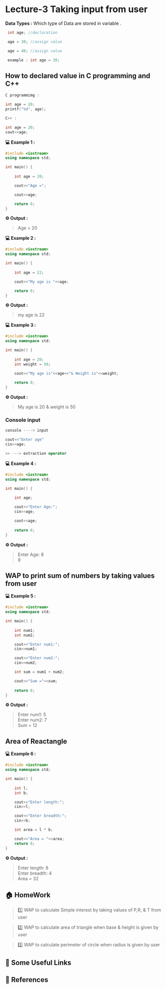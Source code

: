
# Lecture-3 Taking input from user

**Data Types :**  Which type of Data are stored in variable .

```cpp
 int age; //declaration

 age = 30; //assign value

 age = 40; //assign value

 example : int age = 20;
```

## How to declared value in C programming and C++
```c
C programmimg : 

int age = 20;
printf("%d", age);

C++ : 

int age = 20;
cout<<age;
```

**💻 Example 1 :**
```cpp
#include <iostream>
using namespace std;

int main() {
    
    int age = 20;

    cout<<"Age =";

    cout<<age; 

    return 0;
}
```
**⚙️ Output :**
>Age = 20


**💻 Example 2 :**
```cpp
#include <iostream>
using namespace std;

int main() {
    
    int age = 22;

    cout<<"My age is "<<age;

    return 0;
}
```
**⚙️ Output :**
>my age is 22

**💻 Example 3 :**
```cpp
#include <iostream>
using namespace std;

int main() {
    
    int age = 20;
    int weight = 50;

    cout<<"My age is"<<age<<"& Weight is"<<weight;
 
    return 0;
}
```
**⚙️ Output :**
>My age is 20 & weight is 50

### Console input

```cpp
console ----> input

cout<<"Enter age"
cin>>age;

>> ---> extraction operator 
```

**💻 Example 4 :**
```cpp
#include <iostream>
using namespace std;

int main() {
    
    int age;

    cout<<"Enter Age:";
    cin>>age;

    cout<<age;
 
    return 0;
}
```
**⚙️ Output :**
>Enter Age: 8<br>
8

## WAP to print sum of numbers by taking values from user

**💻 Example 5 :**
```cpp
#include <iostream>
using namespace std;

int main() {
    
    int num1;
    int num2;

    cout<<"Enter num1:";
    cin>>num1;

    cout<<"Enter num2:";
    cin>>num2;

    int sum = num1 + num2;

    cout<<"Sum ="<<sum;
 
    return 0;
}
```
**⚙️ Output :**
>Enter num1: 5<br>
Enter num2: 7<br>
Sum = 12

## Area of Reactangle

**💻 Example 6 :**
```cpp
#include <iostream>
using namespace std;

int main() {
    
    int l;
    int b;

    cout<<"Enter length:";
    cin>>l;

    cout<<"Enter breadth:";
    cin>>b;

    int area = l * b;

    cout<<"Area = "<<area;
    return 0;
}
```
**⚙️ Output :**
>Enter length: 8<br>
Enter breadth: 4<br>
Area = 32
 
## 🏠  HomeWork
>1️⃣ WAP to calculate Simple interest by taking values of P,R, & T from user<br>

>2️⃣ WAP to calculate area of triangle when base  & height is given by user

>3️⃣ WAP to calculate perimeter of circle when radius is given by user

## 🔗 Some Useful Links

## 📖 References
